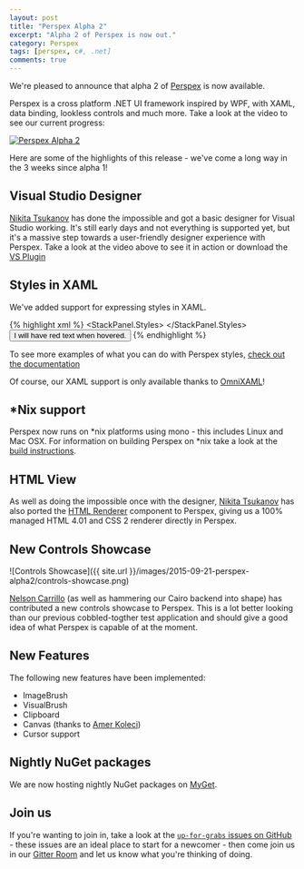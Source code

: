 ```yaml
---
layout: post
title: "Perspex Alpha 2"
excerpt: "Alpha 2 of Perspex is now out."
category: Perspex
tags: [perspex, c#, .net]
comments: true
---
```


We're pleased to announce that alpha 2 of
[Perspex](https://github.com/grokys/Perspex/) is now available.

Perspex is a cross platform .NET UI framework inspired by WPF, with XAML, data
binding, lookless controls and much more. Take a look at the video to see our
current progress:

[![Perspex Alpha 2](http://i.imgur.com/gYqwl0o.png)](https://www.youtube.com/watch?v=c_AB_XSILp0 "Perspex Alpha 2")

Here are some of the highlights of this release - we've come a long way in the
3 weeks since alpha 1!

## Visual Studio Designer

[Nikita Tsukanov](https://github.com/kekekeks) has done the impossible and
got a basic designer for Visual Studio working. It's still early days and not
everything is supported yet, but it's a massive step towards a user-friendly
designer experience with Perspex. Take a look at the video above to see it in
action or download the [VS Plugin](https://visualstudiogallery.msdn.microsoft.com/87db356c-cec9-4a07-b7db-a4ed8a921ac9)

## Styles in XAML

We've added support for expressing styles in XAML.

{% highlight xml %}
<StackPanel>
  <StackPanel.Styles>
    <Style Selector="Button:pointerover">
      <Setter Property="Button.Foreground" Value="Red"/>
    </Style>
  </StackPanel.Styles>
  <Button>I will have red text when hovered.</Button>
</StackPanel>
{% endhighlight %}

To see more examples of what you can do with Perspex styles, [check out the documentation](https://github.com/Perspex/Perspex/blob/master/docs/styles.md)

Of course, our XAML support is only available thanks to [OmniXAML](https://github.com/superjmn/omnixaml)!

## \*Nix support

Perspex now runs on \*nix platforms using mono - this includes Linux and Mac
OSX. For information on building Perspex on \*nix take a look at the [build
instructions](https://github.com/Perspex/Perspex/blob/master/docs/build.md).

## HTML View

As well as doing the impossible once with the designer, [Nikita Tsukanov](https://github.com/kekekeks) has also ported the [HTML Renderer](https://htmlrenderer.codeplex.com/) component to Perspex, giving us a
100% managed HTML 4.01 and CSS 2 renderer directly in Perspex.

## New Controls Showcase

![Controls Showcase]({{ site.url }}/images/2015-09-21-perspex-alpha2/controls-showcase.png)

[Nelson Carrillo](https://github.com/ncarrillo) (as well as hammering our Cairo
backend into shape) has contributed a new controls showcase to Perspex. This
is a lot better looking than our previous cobbled-togther test application and
should give a good idea of what Perspex is capable of at the moment.

## New Features

The following new features have been implemented:

- ImageBrush
- VisualBrush
- Clipboard
- Canvas (thanks to [Amer Koleci](https://github.com/amerkoleci))
- Cursor support

## Nightly NuGet packages

We are now hosting nightly NuGet packages on [MyGet](https://www.myget.org/F/perspex-nightly/api/v2/Packages).

## Join us

If you're wanting to join in, take a look at the [`up-for-grabs` issues on
GitHub](https://github.com/Perspex/Perspex/labels/up-for-grabs) - these issues
are an ideal place to start for a newcomer - then come join us in our [Gitter Room](https://gitter.im/Perspex/Perspex)
and let us know what you're thinking of doing.
